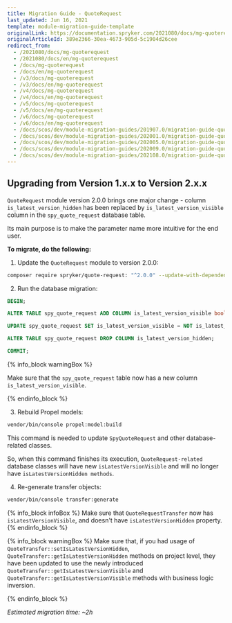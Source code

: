 ```yaml
---
title: Migration Guide - QuoteRequest
last_updated: Jun 16, 2021
template: module-migration-guide-template
originalLink: https://documentation.spryker.com/2021080/docs/mg-quoterequest
originalArticleId: 389e2366-30ea-4673-905d-5c1904d26cee
redirect_from:
  - /2021080/docs/mg-quoterequest
  - /2021080/docs/en/mg-quoterequest
  - /docs/mg-quoterequest
  - /docs/en/mg-quoterequest
  - /v3/docs/mg-quoterequest
  - /v3/docs/en/mg-quoterequest
  - /v4/docs/mg-quoterequest
  - /v4/docs/en/mg-quoterequest
  - /v5/docs/mg-quoterequest
  - /v5/docs/en/mg-quoterequest
  - /v6/docs/mg-quoterequest
  - /v6/docs/en/mg-quoterequest
  - /docs/scos/dev/module-migration-guides/201907.0/migration-guide-quoterequest.html
  - /docs/scos/dev/module-migration-guides/202001.0/migration-guide-quoterequest.html
  - /docs/scos/dev/module-migration-guides/202005.0/migration-guide-quoterequest.html
  - /docs/scos/dev/module-migration-guides/202009.0/migration-guide-quoterequest.html
  - /docs/scos/dev/module-migration-guides/202108.0/migration-guide-quoterequest.html
---
```


## Upgrading from Version 1.x.x to Version 2.x.x

`QuoteRequest` module version 2.0.0 brings one major change - column `is_latest_version_hidden` has been replaced by `is_latest_version_visible` column in the `spy_quote_request` database table.

Its main purpose is to make the parameter name more intuitive for the end user.

**To migrate, do the following:**
1. Update the `QuoteRequest` module to version 2.0.0:

```bash
composer require spryker/quote-request: "^2.0.0" --update-with-dependencies
```
2. Run the database migration:

```sql
BEGIN;

ALTER TABLE spy_quote_request ADD COLUMN is_latest_version_visible boolean default true;

UPDATE spy_quote_request SET is_latest_version_visible = NOT is_latest_version_hidden;

ALTER TABLE spy_quote_request DROP COLUMN is_latest_version_hidden;

COMMIT;
```

{% info_block warningBox %}

Make sure that the `spy_quote_request` table now has a new column `is_latest_version_visible`.

{% endinfo_block %}

3. Rebuild Propel models:

```bash
vendor/bin/console propel:model:build
```

This command is needed to update `SpyQuoteRequest` and other database-related classes.

So, when this command finishes its execution, `QuoteRequest-related` database classes will have new `isLatestVersionVisible` and will no longer have `isLatestVersionHidden methods`.

4. Re-generate transfer objects:

```bash
vendor/bin/console transfer:generate
```

{% info_block infoBox %}
Make sure that `QuoteRequestTransfer` now has `isLatestVersionVisible`, and doesn't have `isLatestVersionHidden` property.
{% endinfo_block %}

{% info_block warningBox %}
Make sure that, if you had usage of `QuoteTransfer::setIsLatestVersionHidden`, `QuoteTransfer::getIsLatestVersionHidden`  methods on project level, they have been updated to use the newly introduced `QuoteTransfer::getIsLatestVersionVisible` and  `QuoteTransfer::getIsLatestVersionVisible` methods with business logic inversion.

{% endinfo_block %}

*Estimated migration time: ~2h*
